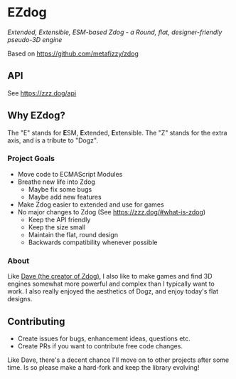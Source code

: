 # EZdog
*Extended, Extensible, ESM-based Zdog - a Round, flat, designer-friendly pseudo-3D engine*

Based on https://github.com/metafizzy/zdog

## API

See https://zzz.dog/api

## Why EZdog?

The "E" stands for **E**SM, **E**xtended, **E**xtensible. The "Z" stands for the extra axis, and is a tribute to "Dogz".

### Project Goals

* Move code to ECMAScript Modules
* Breathe new life into Zdog
	* Maybe fix some bugs
	* Maybe add new features
* Make Zdog easier to extended and use for games
* No major changes to Zdog (See https://zzz.dog/#what-is-zdog)
	* Keep the API friendly
	* Keep the size small
	* Maintain the flat, round design
	* Backwards compatibility whenever possible

### About

Like [Dave (the creator of Zdog)](https://zzz.dog/#about-zdog), I also like to make games and find 3D engines somewhat more powerful and complex
than I typically want to work. I also really enjoyed the aesthetics of Dogz, and enjoy today's flat designs.

## Contributing

* Create issues for bugs, enhancement ideas, questions etc.
* Create PRs if you want to contribute free code changes.

Like Dave, there's a decent chance I'll move on to other projects after some time. Is so please make a hard-fork and keep the library evolving!
